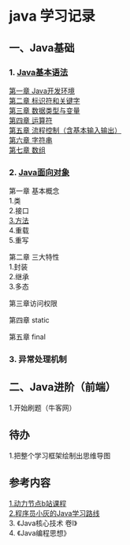 # java 学习记录




## 一、Java基础

### 1. [Java基本语法](DongLiJieDian)

  [第一章 Java开发环境](DongLiJieDian/chapter01-Java开发环境.md)  
  [第二章 标识符和关键字](DongLiJieDian/chapter02-标识符和关键字.md)  
  [第三章 数据类型与变量](DongLiJieDian/chapter03-数据类型与变量.md)  
  [第四章 运算符](DongLiJieDian/chapter04-运算符.md)  
  [第五章 流程控制（含基本输入输出） ](DongLiJieDian/chapter05-流程控制.md)   
  [第六章 字符串](DongLiJieDian/chapter06-字符串.md)  
  [第七章 数组](DongLiJieDian/chapter07-数组.md)  
  
### 2. [Java面向对象](Object-Oriented-Programming)

  第一章 基本概念  
    1.类  
    2.接口  
    [3.方法](Object-Oriented-Programming/chapter01-方法.md)  
    4.重载  
    5.重写  
    
  第二章 三大特性  
    1.封装  
    2.继承  
    3.多态  
    
  第三章访问权限  
    
  第四章 static  
  
  第五章 final  


### 3. 异常处理机制




## 二、Java进阶（前端）
1.开始刷题（牛客网）

## 待办
  1.把整个学习框架绘制出思维导图


## 参考内容
[1.动力节点b站课程](https://www.bilibili.com/video/BV1Rx411876f?from=search&seid=15187065879977678871&spm_id_from=333.337.0.0)  
[2.程序员小灰的Java学习路线](https://www.processon.com/view/link/61e780630e3e7406d94883c9#map)  
3. 《Java核心技术 卷Ⅰ》  
4. 《Java编程思想》  
